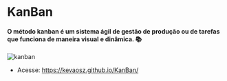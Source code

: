 <h1>KanBan</h1>

#### O método kanban é um sistema ágil de gestão de produção ou de tarefas que funciona de maneira visual e dinâmica. 📚

![kanban](https://user-images.githubusercontent.com/88461914/229324406-8b286365-5d95-4bc8-91d4-3ea5ed8dc1aa.png)

- Acesse: https://kevaosz.github.io/KanBan/ 
